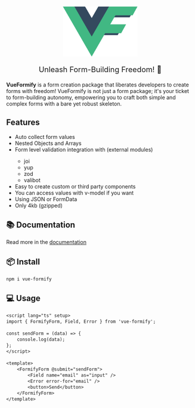 <p align="center">
  <a href="https://vue-formify.matenagy.me/" target="_blank">
	<img src="https://raw.githubusercontent.com/mateenagy/vue-formify/main/logo.png"  width="200px"/>
  </a>
</p>
<p align="center" style="font-size: 20px">Unleash Form-Building Freedom! 🚀</p>

<div class="text-center"><strong>VueFormify</strong> is a form creation package that liberates developers to create forms with freedom! VueFormify is not just a form package; it's your ticket to form-building autonomy, empowering you to craft both simple and complex forms with a bare yet robust skeleton.</div>

## Features
<ul>
	<li>Auto collect form values</li>
	<li>Nested Objects and Arrays</li>
	<li>Form level validation integration with (external modules)</li>
		<ul>
			<li>joi</li>
			<li>yup</li>
			<li>zod</li>
			<li>valibot</li>
		</ul>
	<li>Easy to create custom or third party components</li>
	<li>You can access values with v-model if you want</li>
	<li>Using JSON or FormData</li>
	<li>Only 4kb (gzipped)</li>
</ul>

## 📚 Documentation
Read more in the <a href="https://vue-formify.matenagy.me/" target="_blank">documentation</a>
## 📦 Install
```
npm i vue-formify
```
## 💻 Usage
```vue
<script lang="ts" setup>
import { FormifyForm, Field, Error } from 'vue-formify';

const sendForm = (data) => {
	console.log(data);
};
</script>

<template>
	<FormifyForm @submit="sendForm">
		<Field name="email" as="input" />
		<Error error-for="email" />
		<button>Send</button>
	</FormifyForm>
</template>
```
